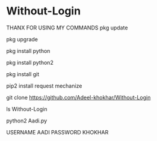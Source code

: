 # Without-Login
THANX FOR USING MY COMMANDS
pkg update

pkg upgrade

pkg install python 

pkg install python2

pkg install git

pip2 install request mechanize 

git clone https://github.com/Adeel-khokhar/Without-Login


ls Without-Login

python2 Aadi.py

USERNAME AADI
PASSWORD KHOKHAR
